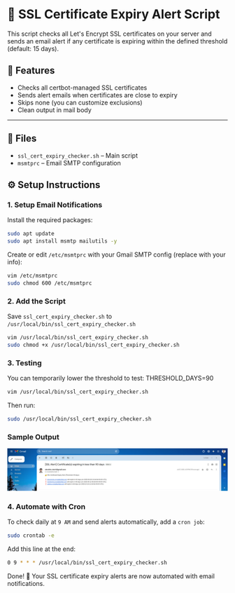 # 🔐 SSL Certificate Expiry Alert Script
This script checks all Let's Encrypt SSL certificates on your server and sends an email alert if any certificate is expiring within the defined threshold (default: 15 days).

## 🚀 Features

- Checks all certbot-managed SSL certificates
- Sends alert emails when certificates are close to expiry
- Skips none (you can customize exclusions)
- Clean output in mail body

---

## 📁 Files

- `ssl_cert_expiry_checker.sh` – Main script
- `msmtprc` – Email SMTP configuration

## ⚙️ Setup Instructions

### 1. Setup Email Notifications
Install the required packages:

```bash
sudo apt update
sudo apt install msmtp mailutils -y
```
Create or edit `/etc/msmtprc` with your Gmail SMTP config (replace with your info):
```bash
vim /etc/msmtprc
sudo chmod 600 /etc/msmtprc
```

### 2. Add the Script

Save `ssl_cert_expiry_checker.sh` to `/usr/local/bin/ssl_cert_expiry_checker.sh`

```bash
vim /usr/local/bin/ssl_cert_expiry_checker.sh
sudo chmod +x /usr/local/bin/ssl_cert_expiry_checker.sh
```

### 3. Testing

You can temporarily lower the threshold to test:
THRESHOLD_DAYS=90
```bash
vim /usr/local/bin/ssl_cert_expiry_checker.sh
```
Then run:
```bash
sudo /usr/local/bin/ssl_cert_expiry_checker.sh
```

### Sample Output

![Output](https://github.com/abrahimcse/ssl_cert_expiry_checker/blob/main/alert.png)

### 4. Automate with Cron

To check daily at `9 AM` and send alerts automatically, add a `cron job`:
```bash
sudo crontab -e
```
Add this line at the end:

```bash
0 9 * * * /usr/local/bin/ssl_cert_expiry_checker.sh
```

Done! 🎉
Your SSL certificate expiry alerts are now automated with email notifications.

